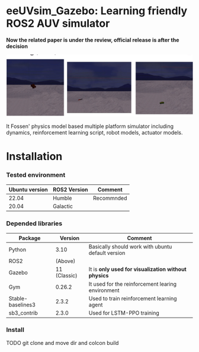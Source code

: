# eeUVsim_Gazebo: Learning friendly ROS2 AUV simulator
**Now the related paper is under the review, official release is after the decision**

![image](https://github.com/hama6767/pubdata/blob/main/Peek%202024-09-23%2013-52.gif?raw=true)

It Fossen' physics model based multiple platform simulator including dynamics, reinforcement learning script, robot models, actuator models.

# Installation
### Tested environment
| Ubuntu version                  | ROS2 Version | Comment                                                  |
| -------------------------- | ------- | ------------------------------------------------------------ |
| 22.04                  | Humble   |  Recommnded                                                            |
| 20.04                  | Galactic   |                                                              |

### Depended libraries
| Package                                                      | Version      | Comment                                                      |
| ------------------------------------------------------------ | ------------ | ------------------------------------------------------------ |
| Python                                                       | 3.10         | Basically should work with ubuntu default version            |
| ROS2                                                         | (Above)      |                                                              |
| Gazebo                                                       | 11 (Classic) | It is **only used for visualization without physics**        |
| Gym                                                          | 0.26.2       | It used for the reinforcement learing environment            |
| Stable-baselines3                                            | 2.3.2        | Used to train reinforcement learning agent                   |
| sb3_contrib                                                  | 2.3.0        | Used for LSTM-PPO training                                   |

### Install
TODO git clone and move dir and colcon build

